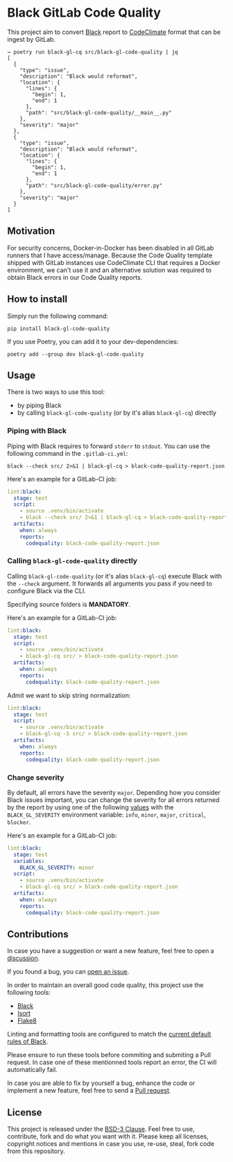 # Black GitLab Code Quality

This project aim to convert [Black](https://github.com/psf/black) report to
[CodeClimate](https://github.com/codeclimate/platform/blob/master/spec/analyzers/SPEC.md)
format that can be ingest by GitLab.

```
→ poetry run black-gl-cq src/black-gl-code-quality | jq
[
  {
    "type": "issue",
    "description": "Black would reformat",
    "location": {
      "lines": {
        "begin": 1,
        "end": 1
      },
      "path": "src/black-gl-code-quality/__main__.py"
    },
    "severity": "major"
  },
  {
    "type": "issue",
    "description": "Black would reformat",
    "location": {
      "lines": {
        "begin": 1,
        "end": 1
      },
      "path": "src/black-gl-code-quality/error.py"
    },
    "severity": "major"
  }
]
```

## Motivation

For security concerns, Docker-in-Docker has been disabled in all GitLab runners that I
have access/manage. Because the Code Quality template shipped with GitLab instances use
CodeClimate CLI that requires a Docker environment, we can't use it and an alternative
solution was required to obtain Black errors in our Code Quality reports.


## How to install

Simply run the following command:

```
pip install black-gl-code-quality
```

If you use Poetry, you can add it to your dev-dependencies:

```
poetry add --group dev black-gl-code-quality
```

## Usage

There is two ways to use this tool:

 - by piping Black
 - by calling `black-gl-code-quality` (or by it's alias `black-gl-cq`) directly


### Piping with Black

Piping with Black requires to forward  `stderr` to `stdout`. You can use the following
command in the `.gitlab-ci.yml`:

```
black --check src/ 2>&1 | black-gl-cq > black-code-quality-report.json
```

Here's an example for a GitLab-CI job:

```yaml
lint:black:
  stage: test
  script:
    - source .venv/bin/activate
    - black --check src/ 2>&1 | black-gl-cq > black-code-quality-report.json
  artifacts:
    when: always
    reports:
      codequality: black-code-quality-report.json
```

### Calling `black-gl-code-quality` directly

Calling `black-gl-code-quality` (or it's alias `black-gl-cq`) execute Black with the
`--check` argument. It forwards all arguments you pass if you need to configure Black
via the CLI.

Specifying source folders is **MANDATORY**.

Here's an example for a GitLab-CI job:

```yaml
lint:black:
  stage: test
  script:
    - source .venv/bin/activate
    - black-gl-cq src/ > black-code-quality-report.json
  artifacts:
    when: always
    reports:
      codequality: black-code-quality-report.json
```

Admit we want to skip string normalization:

```yaml
lint:black:
  stage: test
  script:
    - source .venv/bin/activate
    - black-gl-cq -S src/ > black-code-quality-report.json
  artifacts:
    when: always
    reports:
      codequality: black-code-quality-report.json
```

### Change severity

By default, all errors have the severity `major`. Depending how you consider Black issues
important, you can change the severity for all errors returned by the report by using
one of the following [values](https://github.com/codeclimate/platform/blob/master/spec/analyzers/SPEC.md#issues)
with the `BLACK_GL_SEVERITY` environment variable: `info`, `minor`, `major`, `critical`, `blocker`.

Here's an example for a GitLab-CI job:

```yaml
lint:black:
  stage: test
  variables:
    BLACK_GL_SEVERITY: minor
  script:
    - source .venv/bin/activate
    - black-gl-cq src/ > black-code-quality-report.json
  artifacts:
    when: always
    reports:
      codequality: black-code-quality-report.json
```


## Contributions

In case you have a suggestion or want a new feature, feel free to open a
[discussion](https://github.com/Themimitoof/black-gl-code-quality/discussions).

If you found a bug, you can [open an issue](https://github.com/Themimitoof/black-gl-code-quality/issues).

In order to maintain an overall good code quality, this project use the following tools:

 - [Black](https://github.com/psf/black)
 - [Isort](https://github.com/PyCQA/isort)
 - [Flake8](https://flake8.pycqa.org/en/latest/)

Linting and formatting tools are configured to match the [current default rules of Black](https://black.readthedocs.io/en/stable/the_black_code_style/current_style.html).

Please ensure to run these tools before commiting and submiting a Pull request. In case one of
these mentionned tools report an error, the CI will automatically fail.

In case you are able to fix by yourself a bug, enhance the code or implement a new
feature, feel free to send a [Pull request](https://github.com/Themimitoof/black-gl-code-quality/pulls).

## License

This project is released under the [BSD-3 Clause](LICENSE). Feel free to use,
contribute, fork and do what you want with it. Please keep all licenses, copyright
notices and mentions in case you use, re-use, steal, fork code from this repository.
